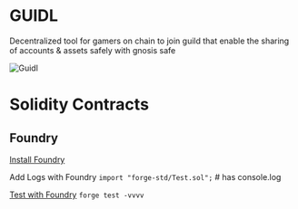 # GUIDL

Decentralized tool for gamers on chain to join guild that enable the sharing of accounts & assets safely with gnosis safe

![Guidl](https://user-images.githubusercontent.com/21158190/175814550-ff17354c-c1a8-4705-8105-108e2136aaff.png)

# Solidity Contracts

## Foundry

[Install Foundry](https://book.getfoundry.sh/getting-started/installation.html)

Add Logs with Foundry
`import "forge-std/Test.sol";` # has console.log

[Test with Foundry](https://book.getfoundry.sh/forge/tests.html?highlight=--vvvv#logs-and-traces)
`forge test -vvvv`
